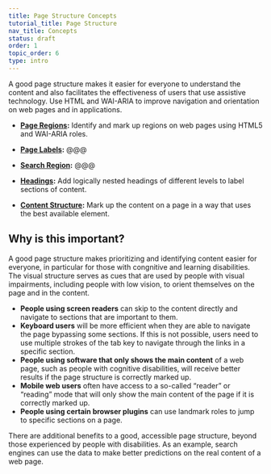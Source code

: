 ```yaml
---
title: Page Structure Concepts
tutorial_title: Page Structure
nav_title: Concepts
status: draft
order: 1
topic_order: 6
type: intro
---
```


A good page structure makes it easier for everyone to understand the content and also facilitates the effectiveness of users that use assistive technology. Use HTML and WAI-ARIA to improve navigation and orientation on web pages and in applications.

* **[Page Regions](regions.html):** Identify and mark up regions on web pages using HTML5 and WAI-ARIA roles.

* **[Page Labels](labels.html):** <span class="todo">@@@</span>

* **[Search Region](search.html):** <span class="todo">@@@</span>

* **[Headings](headings.html):** Add logically nested headings of different levels to label sections of content.

* **[Content Structure](content.html):** Mark up the content on a page in a way that uses the best available element.

## Why is this important?

A good page structure makes prioritizing and identifying content easier for everyone, in particular for those with congnitive and learning disabilities. The visual structure serves as cues that are used by people with visual impairments, including people with low vision, to orient themselves on the page and in the content.

* **People using screen readers** can skip to the content directly and navigate to sections that are important to them.
* **Keyboard users** will be more efficient when they are able to navigate the page bypassing some sections. If this is not possible, users need to use multiple strokes of the tab key to navigate through the links in a specific section.
* **People using software that only shows the main content** of a web page, such as people with cognitive disabilities, will receive better results if the page structure is correctly marked up.
* **Mobile web users** often have access to a so-called “reader” or “reading” mode that will only show the main content of the page if it is correctly marked up.
* **People using certain browser plugins** can use landmark roles to jump to specific sections on a page.

There are additional benefits to a good, accessible page structure, beyond those experienced by people with disabilities. As an example, search engines can use the data to make better predictions on the real content of a web page.
